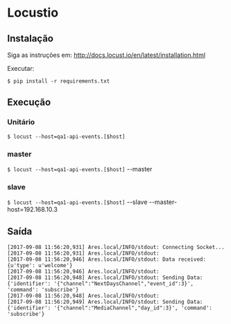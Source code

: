 # Locustio

## Instalação

Siga as instruções em: http://docs.locust.io/en/latest/installation.html

Executar:

`$ pip install -r requirements.txt`

## Execução

### Unitário

`$ locust --host=qa1-api-events.[$host]`

### master

`$ locust --host=qa1-api-events.[$host]` --master

### slave

`$ locust --host=qa1-api-events.[$host]` --slave --master-host=192.168.10.3

## Saída

```
[2017-09-08 11:56:20,931] Ares.local/INFO/stdout: Connecting Socket...
[2017-09-08 11:56:20,931] Ares.local/INFO/stdout: 
[2017-09-08 11:56:20,946] Ares.local/INFO/stdout: Data received: {u'type': u'welcome'}
[2017-09-08 11:56:20,946] Ares.local/INFO/stdout: 
[2017-09-08 11:56:20,948] Ares.local/INFO/stdout: Sending Data: {'identifier': '{"channel":"NextDaysChannel","event_id":3}', 'command': 'subscribe'}
[2017-09-08 11:56:20,948] Ares.local/INFO/stdout: 
[2017-09-08 11:56:20,949] Ares.local/INFO/stdout: Sending Data: {'identifier': '{"channel":"MediaChannel","day_id":3}', 'command': 'subscribe'}
```
